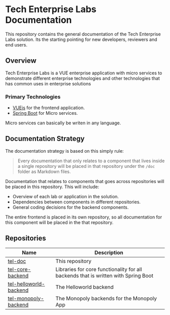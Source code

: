 # Tech Enterprise Labs Documentation

This repository contains the general documentation of the Tech Enterprise Labs solution. Its the starting pointing for
new developers, reviewers and end users.

## Overview

Tech Enterprise Labs is a VUE enterprise application with micro services to demonstrate different enterprise 
technologies and other technologies that has common uses in enterprise solutions

### Primary Technologies

- [VUEjs](https://vuejs.org) for the frontend application.
- [Spring Boot](https://spring.io/projects/spring-boot) for Micro services.

Micro services can basically be writen in any language.

## Documentation Strategy

The documentation strategy is based on this simply rule:

> Every documentation that only relates to a component that lives inside a single repository will be placed in that 
repository under the `/doc` folder as Markdown files.

Documentation that relates to components that goes across repositories will be placed in this repository. This will 
include:

- Overview of each lab or application in the solution.
- Dependencies between components in different repositories.
- General coding decisions for the backend components.

The entire frontend is placed in its own repository, so all documentation for this component will be placed in the 
that repository.

## Repositories

| Name                                                                            | Description                                                                        |
| ------------------------------------------------------------------------------- | ---------------------------------------------------------------------------------- |
| [tel-doc](https://github.com/sunepoulsen/tel-doc)                               | This repository                                                                    |
| [tel-core-backend](https://github.com/sunepoulsen/tel-core-backend)             | Libraries for core functionality for all backends that is written with Spring Boot |
| [tel-helloworld-backend](https://github.com/sunepoulsen/tel-helloworld-backend) | The Helloworld backend                                                             |
| [tel-monopoly-backend](https://github.com/sunepoulsen/tel-monopoly-backend)     | The Monopoly backends for the Monopoly App                                         |
